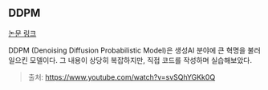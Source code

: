 ## DDPM

[논문 링크](https://arxiv.org/abs/2006.11239)

DDPM (Denoising Diffusion Probabilistic Model)은 생성AI 분야에 큰 혁명을 불러일으킨 모델이다. 그 내용이 상당히 복잡하지만, 직접 코드를 작성하며 실습해보았다.

> 출처: https://www.youtube.com/watch?v=svSQhYGKk0Q
